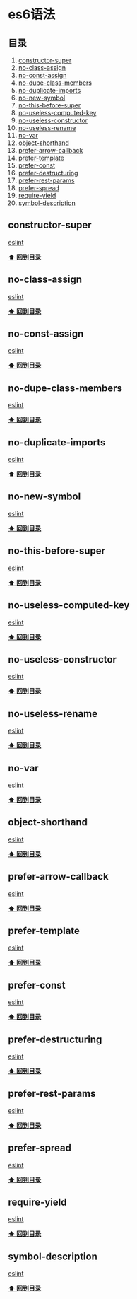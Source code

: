 # es6语法

## 目录

1. [constructor-super](#constructor-super)
2. [no-class-assign](#no-class-assign)
3. [no-const-assign](#no-const-assign)
4. [no-dupe-class-members](#no-dupe-class-members)
5. [no-duplicate-imports](#no-duplicate-imports)
6. [no-new-symbol](#no-new-symbol)
7. [no-this-before-super](#no-this-before-super)
8. [no-useless-computed-key](#no-useless-computed-key)
9. [no-useless-constructor](#no-useless-constructor)
10. [no-useless-rename](#no-useless-rename)
11. [no-var](#no-var)
12. [object-shorthand](#object-shorthand)
13. [prefer-arrow-callback](#prefer-arrow-callback)
14. [prefer-template](#prefer-template)
15. [prefer-const](#prefer-const)
16. [prefer-destructuring](#prefer-destructuring)
17. [prefer-rest-params](#prefer-rest-params)
18. [prefer-spread](#prefer-spread)
19. [require-yield](#require-yield)
20. [symbol-description](#symbol-description)

<a id='constructor-super'></a>
## constructor-super

[eslint](https://eslint.org/docs/rules/constructor-super)

**[⬆ 回到目录](#目录)**

<a id='no-class-assign'></a>
## no-class-assign

[eslint](https://eslint.org/docs/rules/no-class-assign)

**[⬆ 回到目录](#目录)**

<a id='no-const-assign'></a>
## no-const-assign

[eslint](https://eslint.org/docs/rules/no-const-assign)

**[⬆ 回到目录](#目录)**

<a id='no-dupe-class-members'></a>
## no-dupe-class-members

[eslint](https://eslint.org/docs/rules/no-dupe-class-members)

**[⬆ 回到目录](#目录)**

<a id='no-duplicate-imports'></a>
## no-duplicate-imports

[eslint](https://eslint.org/docs/rules/no-duplicate-imports)

**[⬆ 回到目录](#目录)**

<a id='no-new-symbol'></a>
## no-new-symbol

[eslint](https://eslint.org/docs/rules/no-new-symbol)

**[⬆ 回到目录](#目录)**

<a id='no-this-before-super'></a>
## no-this-before-super

[eslint](https://eslint.org/docs/rules/no-this-before-super)

**[⬆ 回到目录](#目录)**

<a id='no-useless-computed-key'></a>
## no-useless-computed-key

[eslint](https://eslint.org/docs/rules/no-useless-computed-key)

**[⬆ 回到目录](#目录)**

<a id='no-useless-constructor'></a>
## no-useless-constructor

[eslint](https://eslint.org/docs/rules/no-useless-constructor)

**[⬆ 回到目录](#目录)**

<a id='no-useless-rename'></a>
## no-useless-rename

[eslint](https://eslint.org/docs/rules/no-useless-rename)

**[⬆ 回到目录](#目录)**

<a id='no-var'></a>
## no-var

[eslint](https://eslint.org/docs/rules/no-var)

**[⬆ 回到目录](#目录)**

<a id='object-shorthand'></a>
## object-shorthand

[eslint](https://eslint.org/docs/rules/object-shorthand)

**[⬆ 回到目录](#目录)**

<a id='prefer-arrow-callback'></a>
## prefer-arrow-callback

[eslint](https://eslint.org/docs/rules/prefer-arrow-callback)

**[⬆ 回到目录](#目录)**

<a id='prefer-template'></a>
## prefer-template

[eslint](https://eslint.org/docs/rules/prefer-template)

**[⬆ 回到目录](#目录)**

<a id='prefer-const'></a>
## prefer-const

[eslint](https://eslint.org/docs/rules/prefer-const)

**[⬆ 回到目录](#目录)**

<a id='prefer-destructuring'></a>
## prefer-destructuring

[eslint](https://eslint.org/docs/rules/prefer-destructuring)

**[⬆ 回到目录](#目录)**

<a id='prefer-rest-params'></a>
## prefer-rest-params

[eslint](https://eslint.org/docs/rules/prefer-rest-params)

**[⬆ 回到目录](#目录)**

<a id='prefer-spread'></a>
## prefer-spread

[eslint](https://eslint.org/docs/rules/prefer-spread)

**[⬆ 回到目录](#目录)**

<a id='require-yield'></a>
## require-yield

[eslint](https://eslint.org/docs/rules/require-yield)

**[⬆ 回到目录](#目录)**

<a id='symbol-description'></a>
## symbol-description

[eslint](https://eslint.org/docs/rules/symbol-description)

**[⬆ 回到目录](#目录)**

